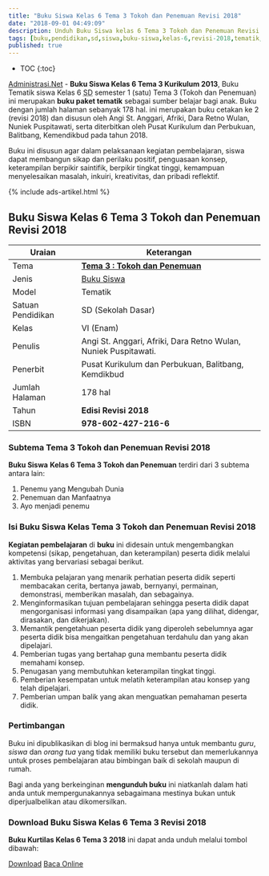 ```yaml
---
title: "Buku Siswa Kelas 6 Tema 3 Tokoh dan Penemuan Revisi 2018"
date: "2018-09-01 04:49:09"
description: Unduh Buku Siswa kelas 6 Tema 3 Tokoh dan Penemuan Revisi 2018 merupakan buku paket tematik kurikulum 2013 revisi 2018 terdiri dari 3 subTema.
tags: [buku,pendidikan,sd,siswa,buku-siswa,kelas-6,revisi-2018,tematik,download]
published: true
---
```

* TOC
{:toc}

<script type="application/ld+json">
{
  "@context":"http://schema.org",
  "@type":"Book",
  "name" : "{{ page.title }}",
  "author": {
    "@type":"Person",
    "name":"Angi St. Anggari, Afriki, Dara Retno Wulan, Nuniek Puspitawati"
  },
  "url" : "{{ site.url }}{{ page.url }}",
  "workExample" : [{
    "@type": "Book",
    "isbn": "978-602-427-216-6",
    "bookEdition": "Revisi 2018",
    "bookFormat": "http://schema.org/Hardcover",
    "potentialAction":{
    "@type":"ReadAction",
    "target":
      {
        "@type":"EntryPoint",
        "urlTemplate":"{{ site.url }}{{ page.url }}",
        "actionPlatform":[
          "http://schema.org/DesktopWebPlatform",
          "http://schema.org/IOSPlatform",
          "http://schema.org/AndroidPlatform"
        ]
      }
      }
    }
    ]
    }
 
</script>
[Administrasi.Net](/ "Administrasi.Net") - **Buku Siswa Kelas 6 Tema 3 Kurikulum 2013**, Buku Tematik siswa Kelas 6 <acronym title="Sekolah Dasar">SD</acronym> semester 1 (satu) Tema 3 (Tokoh dan Penemuan) ini merupakan **buku paket tematik** sebagai sumber belajar bagi anak. Buku dengan jumlah halaman sebanyak 178 hal. ini merupakan buku cetakan ke 2 (revisi 2018) dan disusun oleh Angi St. Anggari, Afriki, Dara Retno Wulan, Nuniek Puspitawati, serta diterbitkan oleh Pusat Kurikulum dan Perbukuan, Balitbang, Kemendikbud pada tahun 2018. 

Buku ini disusun agar dalam pelaksanaan kegiatan pembelajaran, siswa dapat membangun sikap dan perilaku positif, penguasaan konsep, keterampilan berpikir saintifik, berpikir tingkat tinggi, kemampuan menyelesaikan masalah, inkuiri, kreativitas, dan pribadi reflektif.

{% include ads-artikel.html %}

## Buku Siswa Kelas 6 Tema 3 Tokoh dan Penemuan Revisi 2018

|Uraian|Keterangan|
| --- | --- |
|Tema|<a href="/bse/buku-siswa-kelas-6-tema-3-tokoh-dan-penemuan-revisi-2018" title="Buku Siswa Kelas 6 SD Tema 3 Tokoh dan Penemuan Revisi 2018"><strong>Tema 3 : Tokoh dan Penemuan </strong></a>|
|Jenis|<a href="/bse" title="Buku Siswa" target="_blank">Buku Siswa</a>|
|Model|Tematik|
|Satuan Pendidikan|SD (Sekolah Dasar)|
Kelas|VI (Enam)|
Penulis|Angi St. Anggari, Afriki, Dara Retno Wulan, Nuniek Puspitawati.|
|Penerbit|Pusat Kurikulum dan Perbukuan, Balitbang, Kemdikbud|
|Jumlah Halaman|178 hal|
|Tahun|<strong>Edisi Revisi 2018</strong>|
|ISBN|<strong>978-602-427-216-6</strong>|
 
### Subtema Tema 3 Tokoh dan Penemuan Revisi 2018
<strong>Buku Siswa</strong> <strong>Kelas 6 Tema 3 Tokoh dan Penemuan</strong> terdiri dari 3 subtema antara lain: 
1. Penemu yang Mengubah Dunia
2. Penemuan dan Manfaatnya
3. Ayo menjadi penemu

### Isi Buku Siswa Kelas Tema 3 Tokoh dan Penemuan Revisi 2018

<b>Kegiatan pembelajaran</b> di <b>buku</b> ini didesain untuk mengembangkan kompetensi (sikap, pengetahuan, dan keterampilan) peserta didik melalui aktivitas yang bervariasi sebagai berikut.
<ol><li>Membuka pelajaran yang menarik perhatian peserta didik seperti membacakan cerita, bertanya jawab, bernyanyi, permainan, demonstrasi, memberikan masalah, dan sebagainya.</li><li>Menginformasikan tujuan pembelajaran sehingga peserta didik dapat mengorganisasi informasi yang disampaikan (apa yang dilihat, didengar, dirasakan, dan dikerjakan).</li><li>Memantik pengetahuan peserta didik yang diperoleh sebelumnya agar peserta didik bisa mengaitkan pengetahuan terdahulu dan yang akan dipelajari.</li><li>Pemberian tugas yang bertahap guna membantu peserta didik memahami konsep.</li><li>Penugasan yang membutuhkan keterampilan tingkat tinggi.</li><li>Pemberian kesempatan untuk melatih keterampilan atau konsep yang telah dipelajari.</li><li>Pemberian umpan balik yang akan menguatkan pemahaman peserta didik.</li></ol>
  
### Pertimbangan
Buku ini dipublikasikan di blog ini bermaksud hanya untuk membantu _guru_, _siswa_ dan _orang tua_ yang tidak memiliki buku tersebut dan memerlukannya untuk proses pembelajaran atau bimbingan baik di sekolah maupun di rumah.

Bagi anda yang berkeinginan <b>mengunduh buku</b> ini niatkanlah dalam hati anda untuk mempergunakannya sebagaimana mestinya bukan untuk diperjualbelikan atau dikomersilkan.
  
### Download Buku Siswa Kelas 6 Tema 3 Revisi 2018
**Buku Kurtilas Kelas 6 Tema 3 2018** ini dapat anda unduh melalui tombol dibawah:
<p class="center"><a class="button download" href="https://docs.google.com/uc?export=download&id=1gim8pMLsMZ51Zzudud7JH3euN7t855BZ" rel="nofollow" target="_blank" title="Download">Download</a>
<a class="button demo open-dialog" href="https://drive.google.com/file/d/1gim8pMLsMZ51Zzudud7JH3euN7t855BZ/preview" Title="Baca Online" rel="nofollow">Baca Online</a></p>


